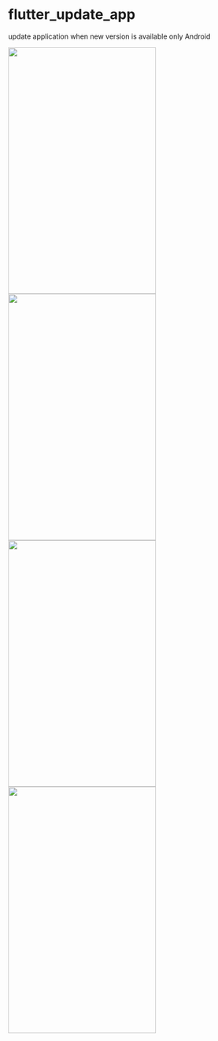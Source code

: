 # flutter_update_app

update application when new version is available
only Android

<p float="left">
<img src="https://user-images.githubusercontent.com/35971592/136009236-a554d0fb-87f0-4183-981b-ccacb87904de.jpg" width="300" height="500" />
<img src="https://user-images.githubusercontent.com/35971592/136009242-42e94d9b-586a-47e9-be0f-c101dbf72bb4.jpg" width="300" height="500" />
<img src="https://user-images.githubusercontent.com/35971592/136009246-ea00a7d8-eb2c-4d11-a16a-61eb792d52bf.jpg" width="300" height="500" />
<img src="https://user-images.githubusercontent.com/35971592/136009254-55905efe-a9d1-463d-89ff-679a2d2226c5.jpg" width="300" height="500" />
  </p>

